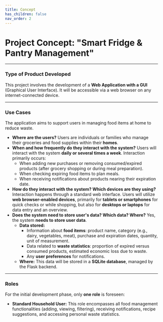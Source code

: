```yaml
---
title: Concept
has_children: false
nav_order: 2
---
```


# Project Concept: "Smart Fridge & Pantry Management"

---

### Type of Product Developed

This project involves the development of a **Web Application with a GUI** (Graphical User Interface). It will be accessible via a web browser on any internet-connected device.

---

### Use Cases

The application aims to support users in managing food items at home to reduce waste.

* **Where are the users?** Users are individuals or families who manage their groceries and food supplies within their **homes**.
* **When and how frequently do they interact with the system?** Users will interact with the system **daily or several times a week**. Interaction primarily occurs:
    * When adding new purchases or removing consumed/expired products (after grocery shopping or during meal preparation).
    * When checking expiring food items to plan meals.
    * When receiving notifications about products nearing their expiration date.
* **How do they interact with the system? Which devices are they using?** Interaction happens through a standard web interface. Users will utilize **web browser-enabled devices**, primarily for **tablets or smartphones** for quick checks or while shopping,  but also for **desktops or laptops** for data entry and an overview.
* **Does the system need to store user's data? Which data? Where?** Yes, the system **needs to store user data**.
    * **Data stored:**
        * Information about **food items**: product name, category (e.g., dairy, vegetables, meat), purchase and expiration dates, quantity, unit of measurement.
        * Data related to **waste statistics**: proportion of expired versus consumed products, estimated economic loss due to waste.
        * Any **user preferences** for notifications.
    * **Where:** This data will be stored in a **SQLite database**, managed by the Flask backend.

---

### Roles

For the initial development phase, only **one role** is foreseen:

* **Standard Household User:** This role encompasses all food management functionalities (adding, viewing, filtering), receiving notifications, recipe suggestions, and accessing personal waste statistics.

